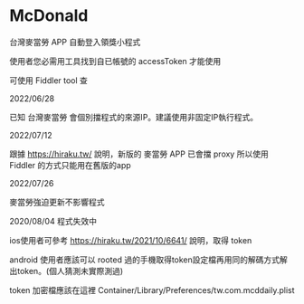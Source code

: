 # McDonald
台灣麥當勞 APP 自動登入領獎小程式<p>
使用者您必需用工具找到自已帳號的 accessToken 才能使用<p>
可使用 Fiddler tool 查<p>

  2022/06/28<p>
  已知 台灣麥當勞 會個別擋程式的來源IP。建議使用非固定IP執行程式。<p>
  
  2022/07/12<p>
  跟據 https://hiraku.tw/ 說明，新版的 麥當勞 APP 已會擋 proxy 所以使用 Fiddler 的方式只能用在舊版的app<p>
  
  2022/07/26<p>
  麥當勞強迫更新不影響程式<p>
  
  2020/08/04
  程式失效中  
    
    
  ios使用者可參考 https://hiraku.tw/2021/10/6641/ 說明，取得 token<p>
  android 使用者應該可以 rooted 過的手機取得token設定檔再用同的解碼方式解出token。(個人猜測未實際測過)<p>
  token 加密檔應該在這裡 Container/Library/Preferences/tw.com.mcddaily.plist<p>
  
  

